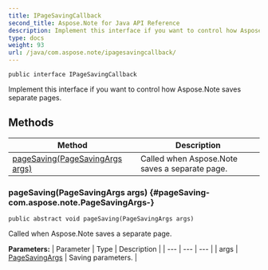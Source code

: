 ```yaml
---
title: IPageSavingCallback
second_title: Aspose.Note for Java API Reference
description: Implement this interface if you want to control how Aspose.Note saves separate pages.
type: docs
weight: 93
url: /java/com.aspose.note/ipagesavingcallback/
---
```

```
public interface IPageSavingCallback
```

Implement this interface if you want to control how Aspose.Note saves separate pages.
## Methods

| Method | Description |
| --- | --- |
| [pageSaving(PageSavingArgs args)](#pageSaving-com.aspose.note.PageSavingArgs-) | Called when Aspose.Note saves a separate page. |
### pageSaving(PageSavingArgs args) {#pageSaving-com.aspose.note.PageSavingArgs-}
```
public abstract void pageSaving(PageSavingArgs args)
```


Called when Aspose.Note saves a separate page.

**Parameters:**
| Parameter | Type | Description |
| --- | --- | --- |
| args | [PageSavingArgs](../../com.aspose.note/pagesavingargs) | Saving parameters. |

